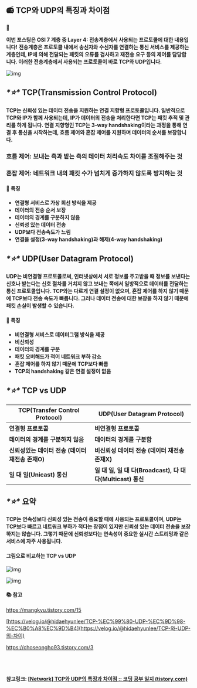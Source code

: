 ## 📻 TCP와 UDP의 특징과 차이점

**🚀**

**이번 포스팅은 OSI 7 계층 중 Layer 4: 전송계층에서 사용되는 프로토콜에 대한 내용입니다!**
 **전송계층은 프로토콜 내에서 송신자와 수신자를 연결하는 통신 서비스를 제공하는 계층인데,
IP에 의해 전달되는 패킷의 오류를 검사하고 재전송 요구 등의 제어를 담당합니다.
이러한 전송계층에서 사용되는 프로토콜이 바로 TCP와 UDP입니다.**



![img](https://blog.kakaocdn.net/dn/MXeVk/btrlAsb95n7/UIgKKI5lhIvpb3YfPxQhf0/img.jpg)



 

## ***\*⭐️\** TCP(Transmission Control Protocol)**

**TCP는 신뢰성 있는 데이터 전송을 지원하는 연결 지향형 프로토콜입니다. 일반적으로 TCP와 IP가 함께 사용되는데, IP가 데이터의 전송을 처리한다면 TCP는 패킷 추적 및 관리를 하게 됩니다. 연결 지향형인 TCP는 3-way handshaking이라는 과정을 통해 연결 후 통신을 시작하는데, 흐름 제어와 혼잡 제어를 지원하며 데이터의 순서를 보장합니다.**

### **흐름 제어: 보내는 측과 받는 측의 데이터 처리속도 차이를 조절해주는 것**

### **혼잡 제어: 네트워크 내의 패킷 수가 넘치게 증가하지 않도록 방지하는 것**

####  

#### **🔎 특징**

- **연결형 서비스로 가상 회선 방식을 제공**
- **데이터의 전송 순서 보장**
- **데이터의 경계를 구분하지 않음**
- **신뢰성 있는 데이터 전송**
- **UDP보다 전송속도가 느림**
- **연결을 설정(3-way handshaking)과 해제(4-way handshaking)**

 

## ***\*⭐️\** UDP(User Datagram Protocol)**

**UDP는 비연결형 프로토콜로써, 인터넷상에서 서로 정보를 주고받을 때 정보를 보낸다는 신호나 받는다는 신호 절차를 거치지 않고 보내는 쪽에서 일방적으로 데이터를 전달하는 통신 프로토콜입니다. TCP와는 다르게 연결 설정이 없으며, 혼잡 제어를 하지 않기 때문에 TCP보다 전송 속도가 빠릅니다. 그러나 데이터 전송에 대한 보장을 하지 않기 때문에 패킷 손실이 발생할 수 있습니다.**

 

#### **🔎 특징**

- **비연결형 서비스로 데이터그램 방식을 제공**
- **비신뢰성**
- **데이터의 경계를 구분**
- **패킷 오버해드가 적어 네트워크 부하 감소**
- **혼잡 제어를 하지 않기 때문에 TCP보다 빠름**
- **TCP의 handshaking 같은 연결 설정이 없음**

 

 

## ***\*⭐️\** TCP vs UDP**

| **TCP(Transfer Control Protocol)**               | **UDP(User Datagram Protocol)**                             |
| ------------------------------------------------ | ----------------------------------------------------------- |
| **연결형 프로토콜**                              | **비연결형 프로토콜**                                       |
| **데이터의 경계를 구분하지 않음**                | **데이터의 경계를 구분함**                                  |
| **신뢰성있는 데이터 전송 (데이터 재전송 존재O)** | **비신뢰성 데이터 전송 (데이터 재전송 존재X)**              |
| **일 대 일(Unicast) 통신**                       | **일 대 일, 일 대 다(Broadcast), 다 대 다(Multicast) 통신** |

 

 

 

## ***\*⭐️\** 요약**

**TCP는 연속성보다 신뢰성 있는 전송이 중요할 때에 사용되는 프로토콜이며,
UDP는 TCP보다 빠르고 네트워크 부하가 적다는 장점이 있지만 신뢰성 있는 데이터 전송을 보장하지는 않습니다.
그렇기 때문에 신뢰성보다는 연속성이 중요한 실시간 스트리밍과 같은 서비스에 자주 사용됩니다.**

 

 

#### **그림으로 비교하는 TCP vs UDP**



![img](https://blog.kakaocdn.net/dn/0E71C/btrlA7FPUnj/sC9ZwQKWS6G5st0KtJwrK0/img.png)

![img](https://blog.kakaocdn.net/dn/bUl39w/btrlDXobQDK/iTeMkl6e2YYEYrNguUijT1/img.webp)



 

 

 

 

 

#### **📚 참고**

https://mangkyu.tistory.com/15

[https://velog.io/@hidaehyunlee/TCP-%EC%99%80-UDP-%EC%9D%98-%EC%B0%A8%EC%9D%B4](https://velog.io/@hidaehyunlee/TCP-와-UDP-의-차이)

https://choseongho93.tistory.com/3

 

<br>

<br>

#### 참고링크: [[Network\] TCP와 UDP의 특징과 차이점 :: 코딩 공부 일지 (tistory.com)](https://cocoon1787.tistory.com/757)

<br>